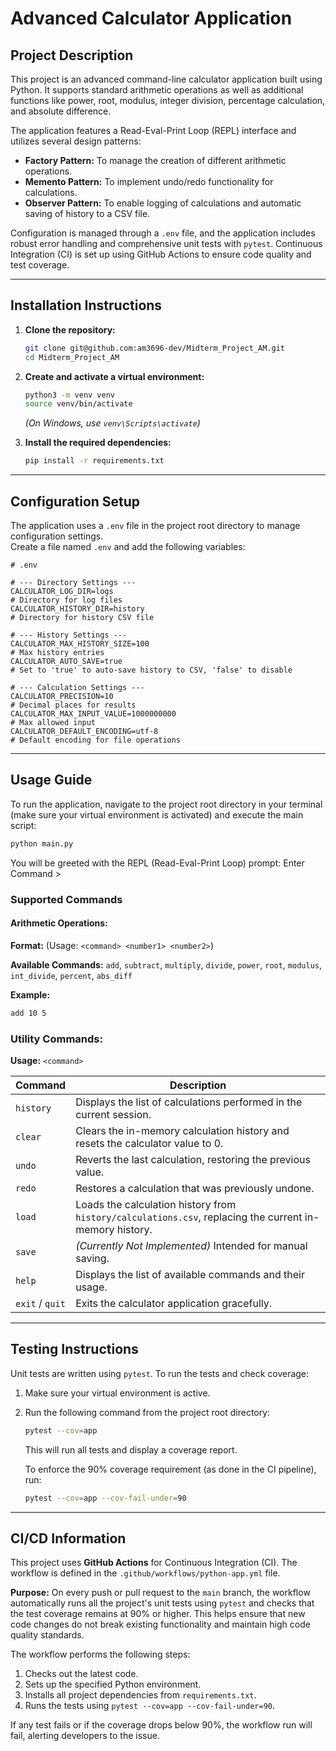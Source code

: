 # Advanced Calculator Application

## Project Description

This project is an advanced command-line calculator application built using Python. It supports standard arithmetic operations as well as additional functions like power, root, modulus, integer division, percentage calculation, and absolute difference.

The application features a Read-Eval-Print Loop (REPL) interface and utilizes several design patterns:
* **Factory Pattern:** To manage the creation of different arithmetic operations.
* **Memento Pattern:** To implement undo/redo functionality for calculations.
* **Observer Pattern:** To enable logging of calculations and automatic saving of history to a CSV file.

Configuration is managed through a `.env` file, and the application includes robust error handling and comprehensive unit tests with `pytest`. Continuous Integration (CI) is set up using GitHub Actions to ensure code quality and test coverage.

---

## Installation Instructions

1. **Clone the repository:**
    ```bash
    git clone git@github.com:am3696-dev/Midterm_Project_AM.git
    cd Midterm_Project_AM
    ```

2. **Create and activate a virtual environment:**
    ```bash
    python3 -m venv venv
    source venv/bin/activate
    ```
    *(On Windows, use `venv\Scripts\activate`)*

3. **Install the required dependencies:**
    ```bash
    pip install -r requirements.txt
    ```

---

## Configuration Setup

The application uses a `.env` file in the project root directory to manage configuration settings.  
Create a file named `.env` and add the following variables:

```env
# .env

# --- Directory Settings ---
CALCULATOR_LOG_DIR=logs
# Directory for log files
CALCULATOR_HISTORY_DIR=history 
# Directory for history CSV file

# --- History Settings ---
CALCULATOR_MAX_HISTORY_SIZE=100
# Max history entries
CALCULATOR_AUTO_SAVE=true 
# Set to 'true' to auto-save history to CSV, 'false' to disable

# --- Calculation Settings ---
CALCULATOR_PRECISION=10        
# Decimal places for results
CALCULATOR_MAX_INPUT_VALUE=1000000000 
# Max allowed input
CALCULATOR_DEFAULT_ENCODING=utf-8 
# Default encoding for file operations
```

---

## Usage Guide

To run the application, navigate to the project root directory in your terminal (make sure your virtual environment is activated) and execute the main script:

```bash
python main.py
```
You will be greeted with the REPL (Read-Eval-Print Loop) prompt:
Enter Command >

### Supported Commands

#### Arithmetic Operations:
**Format:** (Usage: `<command> <number1> <number2>`)

**Available Commands:** `add`, `subtract`, `multiply`, `divide`, `power`, `root`, `modulus`, `int_divide`, `percent`, `abs_diff`

**Example:**
```bash
add 10 5
```

### Utility Commands:
**Usage:** `<command>`

| Command | Description |
|---------|-------------|
| `history` | Displays the list of calculations performed in the current session. |
| `clear` | Clears the in-memory calculation history and resets the calculator value to 0. |
| `undo` | Reverts the last calculation, restoring the previous value. |
| `redo` | Restores a calculation that was previously undone. |
| `load` | Loads the calculation history from `history/calculations.csv`, replacing the current in-memory history. |
| `save` | *(Currently Not Implemented)* Intended for manual saving. |
| `help` | Displays the list of available commands and their usage. |
| `exit` / `quit` | Exits the calculator application gracefully. |


---

## Testing Instructions

Unit tests are written using `pytest`. To run the tests and check coverage:

1.  Make sure your virtual environment is active.
2.  Run the following command from the project root directory:

    ```bash
    pytest --cov=app
    ```
    This will run all tests and display a coverage report.

    To enforce the 90% coverage requirement (as done in the CI pipeline), run:
    ```bash
    pytest --cov=app --cov-fail-under=90
    ```
---

## CI/CD Information

This project uses **GitHub Actions** for Continuous Integration (CI). The workflow is defined in the `.github/workflows/python-app.yml` file.

**Purpose:** On every push or pull request to the `main` branch, the workflow automatically runs all the project's unit tests using `pytest` and checks that the test coverage remains at 90% or higher. This helps ensure that new code changes do not break existing functionality and maintain high code quality standards.

The workflow performs the following steps:
1.  Checks out the latest code.
2.  Sets up the specified Python environment.
3.  Installs all project dependencies from `requirements.txt`.
4.  Runs the tests using `pytest --cov=app --cov-fail-under=90`.

If any test fails or if the coverage drops below 90%, the workflow run will fail, alerting developers to the issue.